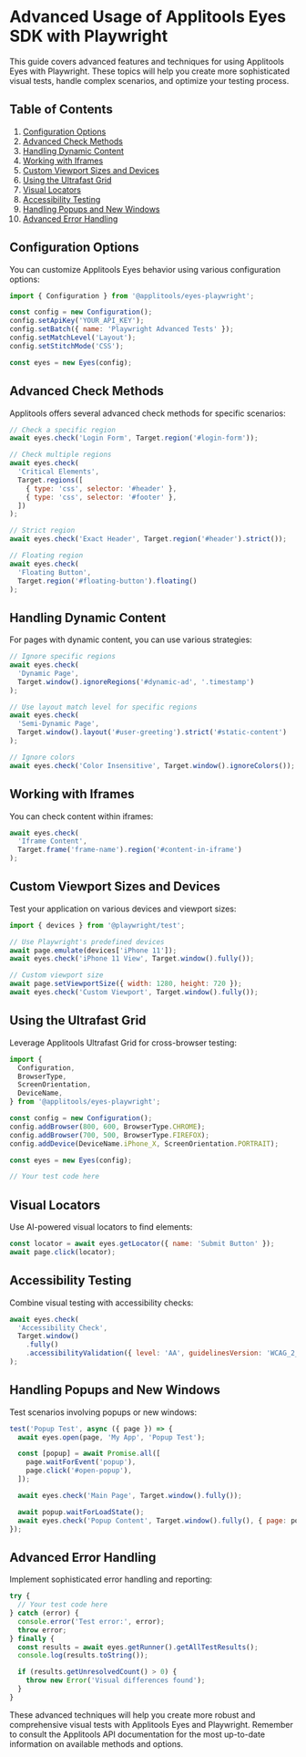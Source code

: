 # Advanced Usage of Applitools Eyes SDK with Playwright

This guide covers advanced features and techniques for using Applitools Eyes with Playwright. These topics will help you create more sophisticated visual tests, handle complex scenarios, and optimize your testing process.

## Table of Contents

1. [Configuration Options](#configuration-options)
2. [Advanced Check Methods](#advanced-check-methods)
3. [Handling Dynamic Content](#handling-dynamic-content)
4. [Working with Iframes](#working-with-iframes)
5. [Custom Viewport Sizes and Devices](#custom-viewport-sizes-and-devices)
6. [Using the Ultrafast Grid](#using-the-ultrafast-grid)
7. [Visual Locators](#visual-locators)
8. [Accessibility Testing](#accessibility-testing)
9. [Handling Popups and New Windows](#handling-popups-and-new-windows)
10. [Advanced Error Handling](#advanced-error-handling)

## Configuration Options

You can customize Applitools Eyes behavior using various configuration options:

```javascript
import { Configuration } from '@applitools/eyes-playwright';

const config = new Configuration();
config.setApiKey('YOUR_API_KEY');
config.setBatch({ name: 'Playwright Advanced Tests' });
config.setMatchLevel('Layout');
config.setStitchMode('CSS');

const eyes = new Eyes(config);
```

## Advanced Check Methods

Applitools offers several advanced check methods for specific scenarios:

```javascript
// Check a specific region
await eyes.check('Login Form', Target.region('#login-form'));

// Check multiple regions
await eyes.check(
  'Critical Elements',
  Target.regions([
    { type: 'css', selector: '#header' },
    { type: 'css', selector: '#footer' },
  ])
);

// Strict region
await eyes.check('Exact Header', Target.region('#header').strict());

// Floating region
await eyes.check(
  'Floating Button',
  Target.region('#floating-button').floating()
);
```

## Handling Dynamic Content

For pages with dynamic content, you can use various strategies:

```javascript
// Ignore specific regions
await eyes.check(
  'Dynamic Page',
  Target.window().ignoreRegions('#dynamic-ad', '.timestamp')
);

// Use layout match level for specific regions
await eyes.check(
  'Semi-Dynamic Page',
  Target.window().layout('#user-greeting').strict('#static-content')
);

// Ignore colors
await eyes.check('Color Insensitive', Target.window().ignoreColors());
```

## Working with Iframes

You can check content within iframes:

```javascript
await eyes.check(
  'Iframe Content',
  Target.frame('frame-name').region('#content-in-iframe')
);
```

## Custom Viewport Sizes and Devices

Test your application on various devices and viewport sizes:

```javascript
import { devices } from '@playwright/test';

// Use Playwright's predefined devices
await page.emulate(devices['iPhone 11']);
await eyes.check('iPhone 11 View', Target.window().fully());

// Custom viewport size
await page.setViewportSize({ width: 1280, height: 720 });
await eyes.check('Custom Viewport', Target.window().fully());
```

## Using the Ultrafast Grid

Leverage Applitools Ultrafast Grid for cross-browser testing:

```javascript
import {
  Configuration,
  BrowserType,
  ScreenOrientation,
  DeviceName,
} from '@applitools/eyes-playwright';

const config = new Configuration();
config.addBrowser(800, 600, BrowserType.CHROME);
config.addBrowser(700, 500, BrowserType.FIREFOX);
config.addDevice(DeviceName.iPhone_X, ScreenOrientation.PORTRAIT);

const eyes = new Eyes(config);

// Your test code here
```

## Visual Locators

Use AI-powered visual locators to find elements:

```javascript
const locator = await eyes.getLocator({ name: 'Submit Button' });
await page.click(locator);
```

## Accessibility Testing

Combine visual testing with accessibility checks:

```javascript
await eyes.check(
  'Accessibility Check',
  Target.window()
    .fully()
    .accessibilityValidation({ level: 'AA', guidelinesVersion: 'WCAG_2_0' })
);
```

## Handling Popups and New Windows

Test scenarios involving popups or new windows:

```javascript
test('Popup Test', async ({ page }) => {
  await eyes.open(page, 'My App', 'Popup Test');

  const [popup] = await Promise.all([
    page.waitForEvent('popup'),
    page.click('#open-popup'),
  ]);

  await eyes.check('Main Page', Target.window().fully());

  await popup.waitForLoadState();
  await eyes.check('Popup Content', Target.window().fully(), { page: popup });
});
```

## Advanced Error Handling

Implement sophisticated error handling and reporting:

```javascript
try {
  // Your test code here
} catch (error) {
  console.error('Test error:', error);
  throw error;
} finally {
  const results = await eyes.getRunner().getAllTestResults();
  console.log(results.toString());

  if (results.getUnresolvedCount() > 0) {
    throw new Error('Visual differences found');
  }
}
```

These advanced techniques will help you create more robust and comprehensive visual tests with Applitools Eyes and Playwright. Remember to consult the Applitools API documentation for the most up-to-date information on available methods and options.
